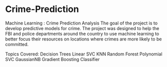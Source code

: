 # Crime-Prediction
Machine Learning : Crime Prediction Analysis 
The goal of the project is to develop predictive models for crime. The project was designed to help the FBI and police departments around the country to use machine learning to better focus their resources on locations where crimes are more likely to be committed.

Topics Covered:
Decision Trees
Linear SVC
KNN
Random Forest 
Polynomial SVC
GaussianNB 
Gradient Boosting Classifier

